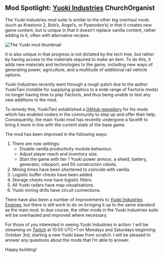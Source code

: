 ## Mod Spotlight: [Yuoki Industries](https://mods.factorio.com/mod/Yuoki) <author>ChurchOrganist</author>

The Yuoki Industries mod suite is similar to the other big overhaul mods (such as Krastorio 2, Bob’s, Angel’s, or Pyanodon’s) in that it creates new game content, but is unique in that it doesn’t replace vanilla content, rather adding to it, often with alternative recipes.

![The Yuoki mod thumbnail](https://media.alt-f4.blog/ALTF4/7/yuoki-industries-icon.png)

It is also unique in that progress is not dictated by the tech tree, but rather by having access to the materials required to make an item. To do this, it adds new materials and technologies to the game, including new ways of generating power, agriculture, and a multitude of additional rail vehicle options.

Yuoki Industries recently went through a rough patch due to the author YuokiTani (notable for supplying graphics to a wide range of Factorio mods) no longer having time to play Factorio, and thus being unable to test any new additions to the mod.

To remedy this, YuokiTani established a [GitHub repository](https://github.com/Yuoki-Industries) for his mods which has enabled coders in the community to step up and offer their help. Consequently, the main Yuoki mod has recently undergone a facelift to bring it more in line with the current state of the base game.

The mod has been improved in the following ways:

1. There are now settings:
    * Disable vanilla productivity module behaviour.
    * Adjust player reach and inventory size.
    * Start the game with tier 1 Yuoki power armour, a shield, battery, generator, roboport, and 50 construction robots.
2. Mining times have been shortened to coincide with vanilla.
3. Logistic buffer chests have been added.
4. Storage chests now have logistic filters.
5. All Yuoki radars have map visualisations.
6. Yuoki mining drills have circuit connections.

There have also been a number of improvements to [Yuoki Industries Engines](https://mods.factorio.com/mods/YuokiTani/yi_engines), but there is still work to do on bringing it up to the same standard as the main mod. In due course, the other mods in the Yuoki Industries suite will be overhauled and improved where necessary.

For those of you interested in seeing Yuoki Industries in action: I will be streaming on [Twitch](https://www.twitch.tv/churchorganist) at 10:00 UTC+1 on Mondays and Saturdays beginning October 3rd, starting a new Yuoki base from scratch. I will be pleased to answer any questions about the mods that I’m able to answer.

Happy building!

